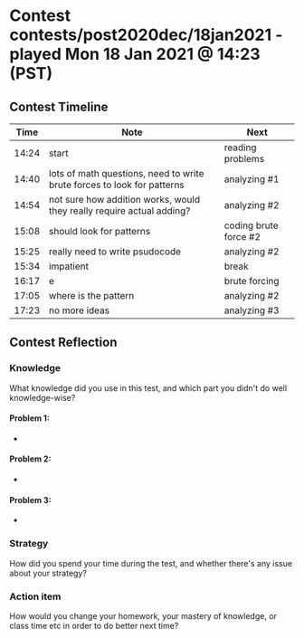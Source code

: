 # Contest contests/post2020dec/18jan2021 - played Mon 18 Jan 2021 @ 14:23 (PST)

## Contest Timeline

| Time | Note | Next |
|----|----|----|
14:24 | start | reading problems
14:40 | lots of math questions, need to write brute forces to look for patterns | analyzing #1
14:54 | not sure how addition works, would they really require actual adding? | analyzing #2
15:08 | should look for patterns | coding brute force #2
15:25 | really need to write psudocode | analyzing #2
15:34 | impatient | break
16:17 | e | brute forcing
17:05 | where is the pattern | analyzing #2
17:23 | no more ideas | analyzing #3

## Contest Reflection

### Knowledge
What knowledge did you use in this test, and which part you didn't do well knowledge-wise?

#### Problem 1:

-

#### Problem 2:

-

#### Problem 3:

-

### Strategy
How did you spend your time during the test, and whether there's any issue about your strategy?

### Action item
How would you change your homework, your mastery of knowledge, or class time etc in order to do better next time?

